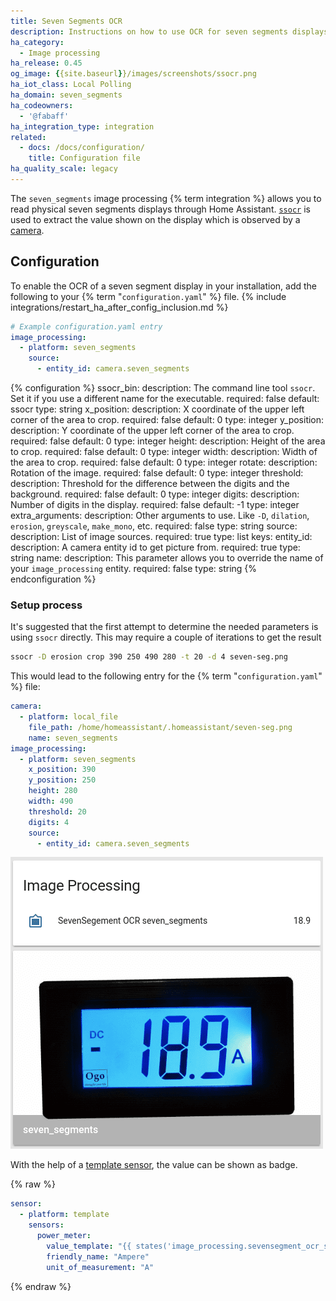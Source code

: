 ```yaml
---
title: Seven Segments OCR
description: Instructions on how to use OCR for seven segments displays into Home Assistant.
ha_category:
  - Image processing
ha_release: 0.45
og_image: {{site.baseurl}}/images/screenshots/ssocr.png
ha_iot_class: Local Polling
ha_domain: seven_segments
ha_codeowners:
  - '@fabaff'
ha_integration_type: integration
related:
  - docs: /docs/configuration/
    title: Configuration file
ha_quality_scale: legacy
---
```


The `seven_segments` image processing {% term integration %} allows you to read physical seven segments displays through Home Assistant. [`ssocr`](https://www.unix-ag.uni-kl.de/~auerswal/ssocr/) is used to extract the value shown on the display which is observed by a [camera](/integrations/camera/).

## Configuration

To enable the OCR of a seven segment display in your installation, add the following to your {% term "`configuration.yaml`" %} file.
{% include integrations/restart_ha_after_config_inclusion.md %}

```yaml
# Example configuration.yaml entry
image_processing:
  - platform: seven_segments
    source:
      - entity_id: camera.seven_segments
```

{% configuration %}
ssocr_bin:
  description: The command line tool `ssocr`. Set it if you use a different name for the executable.
  required: false
  default: ssocr
  type: string
x_position:
  description: X coordinate of the upper left corner of the area to crop.
  required: false
  default: 0
  type: integer
y_position:
  description: Y coordinate of the upper left corner of the area to crop.
  required: false
  default: 0
  type: integer
height:
  description: Height of the area to crop.
  required: false
  default: 0
  type: integer
width:
  description: Width of the area to crop.
  required: false
  default: 0
  type: integer
rotate:
  description: Rotation of the image.
  required: false
  default: 0
  type: integer
threshold:
  description: Threshold for the difference between the digits and the background.
  required: false
  default: 0
  type: integer
digits:
  description: Number of digits in the display.
  required: false
  default: -1
  type: integer
extra_arguments:
  description: Other arguments to use. Like `-D`, `dilation`, `erosion`, `greyscale`, `make_mono`, etc.
  required: false
  type: string
source:
  description: List of image sources.
  required: true
  type: list
  keys:
    entity_id:
      description: A camera entity id to get picture from.
      required: true
      type: string
    name:
      description: This parameter allows you to override the name of your `image_processing` entity.
      required: false
      type: string
{% endconfiguration %}

### Setup process

It's suggested that the first attempt to determine the needed parameters is using `ssocr` directly. This may require a couple of iterations to get the result

```bash
ssocr -D erosion crop 390 250 490 280 -t 20 -d 4 seven-seg.png
```

This would lead to the following entry for the {% term "`configuration.yaml`" %} file:

```yaml
camera:
  - platform: local_file
    file_path: /home/homeassistant/.homeassistant/seven-seg.png
    name: seven_segments
image_processing:
  - platform: seven_segments
    x_position: 390
    y_position: 250
    height: 280
    width: 490
    threshold: 20
    digits: 4
    source:
      - entity_id: camera.seven_segments
```

<p class='img'>
  <img src='/images/screenshots/ssocr.png' />
</p>

With the help of a [template sensor](/integrations/template), the value can be shown as badge.

{% raw %}

```yaml
sensor:
  - platform: template
    sensors:
      power_meter:
        value_template: "{{ states('image_processing.sevensegment_ocr_seven_segments') }}"
        friendly_name: "Ampere"
        unit_of_measurement: "A"
```

{% endraw %}
